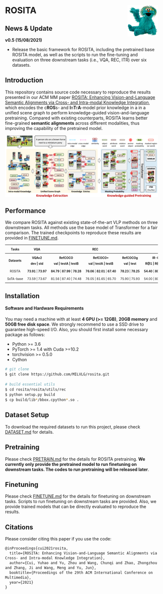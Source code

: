 # <img src="misc/rosita_logo.png" width="100" align="right">ROSITA



## News & Update

**v0.5 (15/08/2021)**

- Release the basic framework for ROSITA, including the pretrained base ROSITA model, as well as the scripts to run the fine-tuning and evaluation on three downstream tasks (i.e., VQA, REC, ITR) over six datasets.

## Introduction

This repository contains source code necessary to reproduce the results presented in our ACM MM paper [ROSITA: Enhancing Vision-and-Language Semantic Alignments via Cross- and Intra-modal Knowledge Integration](https://arxiv.org/abs/2004.06165), which encodes the c**ROS**s- and **I**n**T**r**A**-model prior knowledge in a in a unified scene graph to perform knowledge-guided vision-and-language pretraining. Compared with existing counterparts, ROSITA learns better fine-grained **semantic alignments** across different modalities, thus improving the capability of the pretrained model. 

<img src="misc\rosita.png" width="900">

## Performance

We compare ROSITA against existing state-of-the-art VLP methods on three downstream tasks. All methods use the base model of Transformer for a fair comparison. The trained checkpoints to reproduce these results are provided in [FINETUNE.md](FINETUNE.md). 

<table><tbody>
<!-- TABLE HEADER -->
<!-- Info: we use wrap text in <sup><sub></sub><sup> to make is small -->
<th align="center"><sup><sub>Tasks</sub></sup></th>
<th align="center"><sup><sub>VQA</sub></sup></th>
<th align="center" colspan="3"><sup><sub>REC</sub></sup></th>
<th align="center" colspan="4"><sup><sub>ITR</sub></sup></th>
<!-- TABLE BODY -->
<tr>
<th align="center" valign="middle"><sup><sub>Datasets</sub></sup></th>
<th align="center" valign="middle"><sup><sub>VQAv2<br/>dev | std</sub></sup></th>
<th align="center" valign="middle"><sup><sub>RefCOCO<br/>val | testA | testB</sub></sup></th>
<th align="center" valign="middle"><sup><sub>RefCOCO+<br/>val | testA | testB</sub></sup></th>
<th align="center" valign="middle"><sup><sub>RefCOCOg<br/>val | test</sub></sup></th>
<th align="center" valign="middle"><sup><sub>IR-COCO<br/>R@1 | R@5 | R@10</sub></sup></th>
<th align="center" valign="middle"><sup><sub>TR-COCO<br/>R@1 | R@5 | R@10</sub></sup></th>
<th align="center" valign="middle"><sup><sub>IR-Flickr<br/>R@1 | R@5 | R@10</sub></sup></th>
<th align="center" valign="middle"><sup><sub>TR-Flickr<br/>R@1 | R@5 | R@10</sub></sup></th>
</tr>
<tr>
<td align="center" nowrap><sup><sub>ROSITA</sub></sup></td>
    <td align="center" nowrap><sup><sub><b>73.91</b> | <b>73.97</b></sub></sup></td>
<td align="center" nowrap><sup><sub><b>84.79</b> | <b>87.99</b> | <b>78.28</b></sub></sup></td>
<td align="center" nowrap><sup><sub><b>76.06</b> | <b>82.01</b> | <b>67.40</b></sub></sup></td>
<td align="center" nowrap><sup><sub><b>78.23</b> | <b>78.25</b></sub></sup></td>
<td align="center" nowrap><sup><sub><b>54.40</b> | <b>80.92</b> | <b>88.60</b></sub></sup></td>
<td align="center" nowrap><sup><sub><b>71.26</b> | <b>91.62</b> | <b>95.58</b></sub></sup></td>
<td align="center" nowrap><sup><sub>74.08 | 92.44 | <b>96.08</b></sub></sup></td>
<td align="center" nowrap><sup><sub><b>88.90</b> | <b>98.10</b> | <b>99.30</b></sub></sup></td>
</tr>
<tr>
<td align="center" nowrap><sup><sub>SoTA-base</sub></sup></td>
<td align="center" nowrap><sup><sub>73.59 | 73.67</sub></sup></td>
<td align="center" nowrap><sup><sub>81.56 | 87.40 | 74.48</sub></sup></td>
<td align="center" nowrap><sup><sub>76.05 | 81.65 | 65.70</sub></sup></td>
<td align="center" nowrap><sup><sub>75.90 | 75.93</sub></sup></td>
<td align="center" nowrap><sup><sub>54.00 | 80.80 | 88.50</sub></sup></td>
<td align="center" nowrap><sup><sub>70.00 | 91.10 | 95.50</sub></sup></td>
<td align="center" nowrap><sup><sub><b>74.74</b> | <b>92.86</b> | 95.82</sub></sup></td>
<td align="center" nowrap><sup><sub>86.60 | 97.90 | 99.20</sub></sup></td>
</tr>

</tbody></table>



## Installation

#### Software and Hardware Requirements

You may need a machine with at least **4 GPU (>= 12GB)**, **20GB memory** and **50GB free disk space**. We strongly recommend to use a SSD drive to guarantee high-speed I/O. Also, you should first install some necessary package as follows:

- Python >= 3.6
- PyTorch >= 1.4 with Cuda >=10.2
- torchvision >= 0.5.0
- Cython

```bash
# git clone
$ git clone https://github.com/MILVLG/rosita.git 

# build essential utils
$ cd rosita/rosita/utils/rec
$ python setup.py build
$ cp build/lib*/bbox.cpython*.so .
```



## Dataset Setup


To download the required datasets to run this project, please check [DATASET.md](DATASET.md) for details. 

## Pretraining

Please check [PRETRAIN.md](PRETRAIN.md) for the details for ROSITA pretraining. **We currently only provide the pretrained model to run finetuning on downstream tasks. The codes to run pretraining will be released later**.  

## Finetuning

Please check [FINETUNE.md](FINETUNE.md) for the details for finetuning on downstream tasks. Scripts to run finetuning on downstream tasks are provided. Also, we provide trained models that can be directly evaluated to reproduce the results.  


## Citations

Please consider citing this paper if you use the code:

```
@inProceedings{cui2021rosita,
  title={ROSITA: Enhancing Vision-and-Language Semantic Alignments via Cross- and Intra-modal Knowledge Integration},
  author={Cui, Yuhao and Yu, Zhou and Wang, Chunqi and Zhao, Zhongzhou and Zhang, Ji and Wang, Meng and Yu, Jun},
  booktitle={Proceedings of the 29th ACM International Conference on Multimedia},
  year={2021}
}
```
